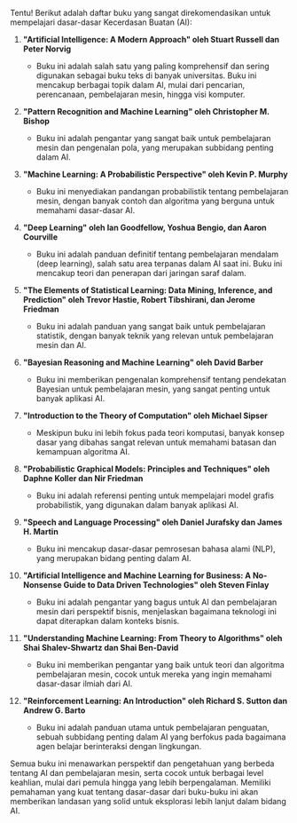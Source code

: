 Tentu! Berikut adalah daftar buku yang sangat direkomendasikan untuk mempelajari dasar-dasar Kecerdasan Buatan (AI):

1. **"Artificial Intelligence: A Modern Approach" oleh Stuart Russell dan Peter Norvig**
   - Buku ini adalah salah satu yang paling komprehensif dan sering digunakan sebagai buku teks di banyak universitas. Buku ini mencakup berbagai topik dalam AI, mulai dari pencarian, perencanaan, pembelajaran mesin, hingga visi komputer.

2. **"Pattern Recognition and Machine Learning" oleh Christopher M. Bishop**
   - Buku ini adalah pengantar yang sangat baik untuk pembelajaran mesin dan pengenalan pola, yang merupakan subbidang penting dalam AI.

3. **"Machine Learning: A Probabilistic Perspective" oleh Kevin P. Murphy**
   - Buku ini menyediakan pandangan probabilistik tentang pembelajaran mesin, dengan banyak contoh dan algoritma yang berguna untuk memahami dasar-dasar AI.

4. **"Deep Learning" oleh Ian Goodfellow, Yoshua Bengio, dan Aaron Courville**
   - Buku ini adalah panduan definitif tentang pembelajaran mendalam (deep learning), salah satu area terpanas dalam AI saat ini. Buku ini mencakup teori dan penerapan dari jaringan saraf dalam.

5. **"The Elements of Statistical Learning: Data Mining, Inference, and Prediction" oleh Trevor Hastie, Robert Tibshirani, dan Jerome Friedman**
   - Buku ini adalah panduan yang sangat baik untuk pembelajaran statistik, dengan banyak teknik yang relevan untuk pembelajaran mesin dan AI.

6. **"Bayesian Reasoning and Machine Learning" oleh David Barber**
   - Buku ini memberikan pengenalan komprehensif tentang pendekatan Bayesian untuk pembelajaran mesin, yang sangat penting untuk banyak aplikasi AI.

7. **"Introduction to the Theory of Computation" oleh Michael Sipser**
   - Meskipun buku ini lebih fokus pada teori komputasi, banyak konsep dasar yang dibahas sangat relevan untuk memahami batasan dan kemampuan algoritma AI.

8. **"Probabilistic Graphical Models: Principles and Techniques" oleh Daphne Koller dan Nir Friedman**
   - Buku ini adalah referensi penting untuk mempelajari model grafis probabilistik, yang digunakan dalam banyak aplikasi AI.

9. **"Speech and Language Processing" oleh Daniel Jurafsky dan James H. Martin**
   - Buku ini mencakup dasar-dasar pemrosesan bahasa alami (NLP), yang merupakan bidang penting dalam AI.

10. **"Artificial Intelligence and Machine Learning for Business: A No-Nonsense Guide to Data Driven Technologies" oleh Steven Finlay**
    - Buku ini adalah pengantar yang bagus untuk AI dan pembelajaran mesin dari perspektif bisnis, menjelaskan bagaimana teknologi ini dapat diterapkan dalam konteks bisnis.

11. **"Understanding Machine Learning: From Theory to Algorithms" oleh Shai Shalev-Shwartz dan Shai Ben-David**
    - Buku ini memberikan pengantar yang baik untuk teori dan algoritma pembelajaran mesin, cocok untuk mereka yang ingin memahami dasar-dasar ilmiah dari AI.

12. **"Reinforcement Learning: An Introduction" oleh Richard S. Sutton dan Andrew G. Barto**
    - Buku ini adalah panduan utama untuk pembelajaran penguatan, sebuah subbidang penting dalam AI yang berfokus pada bagaimana agen belajar berinteraksi dengan lingkungan.

Semua buku ini menawarkan perspektif dan pengetahuan yang berbeda tentang AI dan pembelajaran mesin, serta cocok untuk berbagai level keahlian, mulai dari pemula hingga yang lebih berpengalaman. Memiliki pemahaman yang kuat tentang dasar-dasar dari buku-buku ini akan memberikan landasan yang solid untuk eksplorasi lebih lanjut dalam bidang AI.